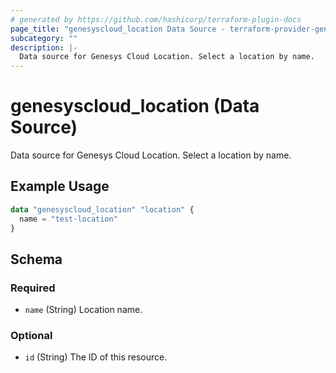 ```yaml
---
# generated by https://github.com/hashicorp/terraform-plugin-docs
page_title: "genesyscloud_location Data Source - terraform-provider-genesyscloud"
subcategory: ""
description: |-
  Data source for Genesys Cloud Location. Select a location by name.
---
```


# genesyscloud_location (Data Source)

Data source for Genesys Cloud Location. Select a location by name.

## Example Usage

```terraform
data "genesyscloud_location" "location" {
  name = "test-location"
}
```

<!-- schema generated by tfplugindocs -->
## Schema

### Required

- `name` (String) Location name.

### Optional

- `id` (String) The ID of this resource.


